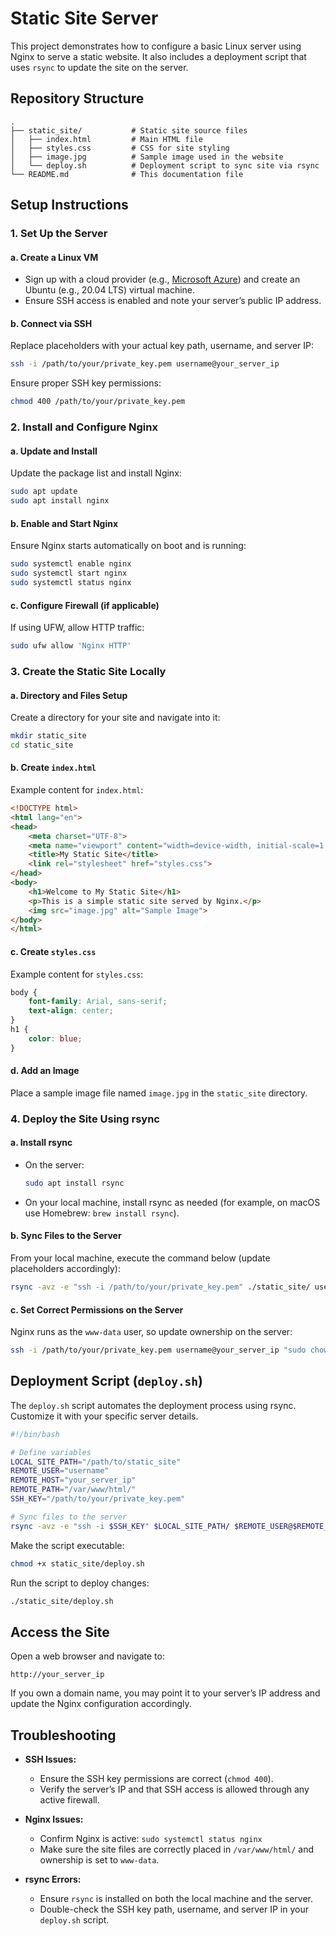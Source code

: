 # Static Site Server

This project demonstrates how to configure a basic Linux server using Nginx to serve a static website. It also includes a deployment script that uses `rsync` to update the site on the server.

## Repository Structure

```plaintext
.
├── static_site/           # Static site source files
│   ├── index.html         # Main HTML file
│   ├── styles.css         # CSS for site styling
│   ├── image.jpg          # Sample image used in the website
│   └── deploy.sh          # Deployment script to sync site via rsync
└── README.md              # This documentation file
```

## Setup Instructions

### 1. Set Up the Server

#### a. Create a Linux VM
- Sign up with a cloud provider (e.g., [Microsoft Azure](https://azure.microsoft.com/en-us/free/)) and create an Ubuntu (e.g., 20.04 LTS) virtual machine.
- Ensure SSH access is enabled and note your server’s public IP address.

#### b. Connect via SSH
Replace placeholders with your actual key path, username, and server IP:

```bash
ssh -i /path/to/your/private_key.pem username@your_server_ip
```

Ensure proper SSH key permissions:

```bash
chmod 400 /path/to/your/private_key.pem
```

### 2. Install and Configure Nginx

#### a. Update and Install
Update the package list and install Nginx:

```bash
sudo apt update
sudo apt install nginx
```

#### b. Enable and Start Nginx
Ensure Nginx starts automatically on boot and is running:

```bash
sudo systemctl enable nginx
sudo systemctl start nginx
sudo systemctl status nginx
```

#### c. Configure Firewall (if applicable)
If using UFW, allow HTTP traffic:

```bash
sudo ufw allow 'Nginx HTTP'
```

### 3. Create the Static Site Locally

#### a. Directory and Files Setup
Create a directory for your site and navigate into it:

```bash
mkdir static_site
cd static_site
```

#### b. Create `index.html`
Example content for `index.html`:

```html
<!DOCTYPE html>
<html lang="en">
<head>
    <meta charset="UTF-8">
    <meta name="viewport" content="width=device-width, initial-scale=1.0">
    <title>My Static Site</title>
    <link rel="stylesheet" href="styles.css">
</head>
<body>
    <h1>Welcome to My Static Site</h1>
    <p>This is a simple static site served by Nginx.</p>
    <img src="image.jpg" alt="Sample Image">
</body>
</html>
```

#### c. Create `styles.css`
Example content for `styles.css`:

```css
body {
    font-family: Arial, sans-serif;
    text-align: center;
}
h1 {
    color: blue;
}
```

#### d. Add an Image
Place a sample image file named `image.jpg` in the `static_site` directory.

### 4. Deploy the Site Using rsync

#### a. Install rsync
- On the server:

  ```bash
  sudo apt install rsync
  ```

- On your local machine, install rsync as needed (for example, on macOS use Homebrew: `brew install rsync`).

#### b. Sync Files to the Server
From your local machine, execute the command below (update placeholders accordingly):

```bash
rsync -avz -e "ssh -i /path/to/your/private_key.pem" ./static_site/ username@your_server_ip:/var/www/html/
```

#### c. Set Correct Permissions on the Server
Nginx runs as the `www-data` user, so update ownership on the server:

```bash
ssh -i /path/to/your/private_key.pem username@your_server_ip "sudo chown -R www-data:www-data /var/www/html/*"
```

## Deployment Script (`deploy.sh`)

The `deploy.sh` script automates the deployment process using rsync. Customize it with your specific server details.

```bash
#!/bin/bash

# Define variables
LOCAL_SITE_PATH="/path/to/static_site"
REMOTE_USER="username"
REMOTE_HOST="your_server_ip"
REMOTE_PATH="/var/www/html/"
SSH_KEY="/path/to/your/private_key.pem"

# Sync files to the server
rsync -avz -e "ssh -i $SSH_KEY" $LOCAL_SITE_PATH/ $REMOTE_USER@$REMOTE_HOST:$REMOTE_PATH
```

Make the script executable:

```bash
chmod +x static_site/deploy.sh
```

Run the script to deploy changes:

```bash
./static_site/deploy.sh
```

## Access the Site

Open a web browser and navigate to:

```plaintext
http://your_server_ip
```

If you own a domain name, you may point it to your server’s IP address and update the Nginx configuration accordingly.

## Troubleshooting

- **SSH Issues:**
  - Ensure the SSH key permissions are correct (`chmod 400`).
  - Verify the server’s IP and that SSH access is allowed through any active firewall.

- **Nginx Issues:**
  - Confirm Nginx is active: `sudo systemctl status nginx`
  - Make sure the site files are correctly placed in `/var/www/html/` and ownership is set to `www-data`.

- **rsync Errors:**
  - Ensure `rsync` is installed on both the local machine and the server.
  - Double-check the SSH key path, username, and server IP in your `deploy.sh` script.
